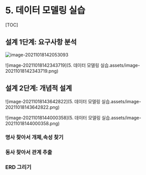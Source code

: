 # 5. 데이터 모델링 실습

[TOC]

## 설계 1단계: 요구사항 분석

![image-20211018142053093](C:\Users\Woo\AppData\Roaming\Typora\typora-user-images\image-20211018142053093.png)

![image-20211018142343719](5. 데이터 모델링 실습.assets/image-20211018142343719.png)



## 설계 2단계: 개념적 설계

![image-20211018143642822](5. 데이터 모델링 실습.assets/image-20211018143642822.png)

![image-20211018144000358](5. 데이터 모델링 실습.assets/image-20211018144000358.png)

### 명사 찾아서 개체,속성 찾기

### 동사 찾아서 관계 추출

### ERD 그리기

